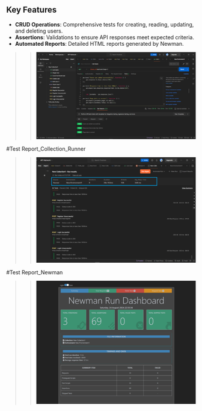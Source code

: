 ## Key Features 

- **CRUD Operations**: Comprehensive tests for creating, reading, updating, and deleting users.
- **Assertions**: Validations to ensure API responses meet expected criteria.
- **Automated Reports**: Detailed HTML reports generated by Newman.




>> <img src="https://github.com/M-Rifat/API_Testing_Postman/blob/main/ReqRes_API_Testing/Tests_TestResults.png" width="800" />

#Test Report_Collection_Runner
>> <img src="https://github.com/M-Rifat/API_Testing_Postman/blob/main/ReqRes_API_Testing/Collection_Runner_Report.png" width="800" />

#Test Report_Newman
>> <img src="https://github.com/M-Rifat/API_Testing_Postman/blob/main/ReqRes_API_Testing/ReqRes1_TestReport_Newman.png"/>
